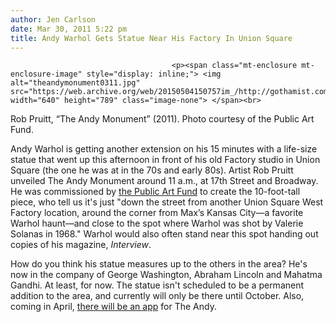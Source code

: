 ```yaml
---
author: Jen Carlson
date: Mar 30, 2011 5:22 pm
title: Andy Warhol Gets Statue Near His Factory In Union Square
---
```


	
										<p><span class="mt-enclosure mt-enclosure-image" style="display: inline;"> <img alt="theandymonument0311.jpg" src="https://web.archive.org/web/20150504150757im_/http://gothamist.com/attachments/arts_jen/theandymonument0311.jpg" width="640" height="789" class="image-none"> </span><br>
<span class="photo_caption">Rob Pruitt, &#x201C;The Andy Monument&#x201D; (2011). Photo courtesy of the Public Art Fund.</span></p>

<p>Andy Warhol is getting another extension on his 15 minutes with a life-size statue that went up this afternoon in front of his old Factory studio in Union Square (the one he was at in the 70s and early 80s). Artist Rob Pruitt unveiled The Andy Monument around 11 a.m., at 17th Street and Broadway. He was commissioned by <a href="https://web.archive.org/web/20150504150757/http://www.publicartfund.org/robpruitt/">the Public Art Fund</a> to create the 10-foot-tall piece, who tell us it&apos;s just &quot;down the street from another Union Square West Factory location, around the corner from Max&#x2019;s Kansas City&#x2014;a favorite Warhol haunt&#x2014;and close to the spot where Warhol was shot by Valerie Solanas in 1968.&quot; Warhol would also often stand near this spot handing out copies of his magazine, <em>Interview</em>.</p>

<p>How do you think his statue measures up to the others in the area? He&apos;s now in the company of George Washington, Abraham Lincoln and Mahatma Gandhi. At least, for now. The statue isn&apos;t scheduled to be a permanent addition to the area, and currently will only be there until October. Also, coming in April, <a href="https://web.archive.org/web/20150504150757/http://www.publicartfund.org/robpruitt/interact">there will be an app</a> for The Andy.</p>					
										
									
				